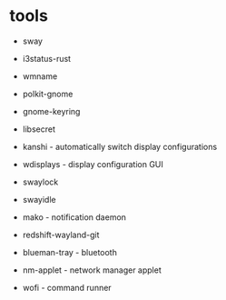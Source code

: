 # tools
* sway
* i3status-rust
* wmname
* polkit-gnome
* gnome-keyring
* libsecret

* kanshi - automatically switch display configurations
* wdisplays - display configuration GUI
* swaylock
* swayidle
* mako - notification daemon
* redshift-wayland-git
* blueman-tray - bluetooth
* nm-applet - network manager applet
* wofi - command runner

